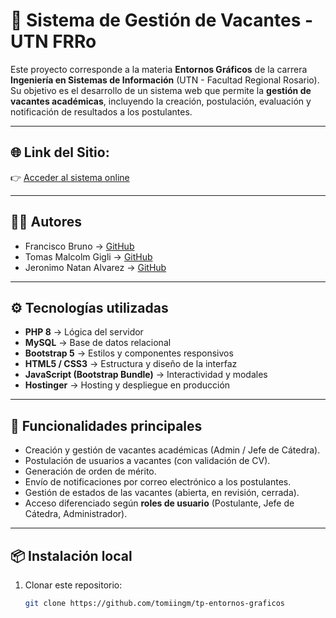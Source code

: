 # 🏫 Sistema de Gestión de Vacantes - UTN FRRo

Este proyecto corresponde a la materia **Entornos Gráficos** de la carrera **Ingeniería en Sistemas de Información** (UTN - Facultad Regional Rosario).  
Su objetivo es el desarrollo de un sistema web que permite la **gestión de vacantes académicas**, incluyendo la creación, postulación, evaluación y notificación de resultados a los postulantes.

---

## 🌐 Link del Sitio:
👉 [Acceder al sistema online](https://green-jay-421078.hostingersite.com/index.php)

---

## 👨‍💻 Autores
- Francisco Bruno → [GitHub](https://github.com/FranciscoBr16)  
- Tomas Malcolm Gigli → [GitHub](https://github.com/tomiingm)  
- Jeronimo Natan Alvarez → [GitHub](https://github.com/roscoe01)  

---

## ⚙️ Tecnologías utilizadas
- **PHP 8** → Lógica del servidor  
- **MySQL** → Base de datos relacional  
- **Bootstrap 5** → Estilos y componentes responsivos  
- **HTML5 / CSS3** → Estructura y diseño de la interfaz  
- **JavaScript (Bootstrap Bundle)** → Interactividad y modales  
- **Hostinger** → Hosting y despliegue en producción  

---

## 🚀 Funcionalidades principales
- Creación y gestión de vacantes académicas (Admin / Jefe de Cátedra).  
- Postulación de usuarios a vacantes (con validación de CV).  
- Generación de orden de mérito.  
- Envío de notificaciones por correo electrónico a los postulantes.  
- Gestión de estados de las vacantes (abierta, en revisión, cerrada).  
- Acceso diferenciado según **roles de usuario** (Postulante, Jefe de Cátedra, Administrador).  

---

## 📦 Instalación local
1. Clonar este repositorio:
   ```bash
   git clone https://github.com/tomiingm/tp-entornos-graficos
